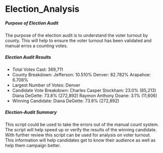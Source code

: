 # Election_Analysis

##### Purpose of Election Audit
The purpose of the election audit is to understand the voter turnout by county. This will help to ensure the voter turnout has been validated and manual erros a counting votes.

##### Election Audit Results

* Total Votes Cast: 369,711
* County Breakdown: 
  Jefferson: 10.510% 
  Denver: 82.782% 
  Arapahoe: 6.708% 
* Largest Number of Votes:
  Denver
* Candidate Vote Breakdown:
  Charles Casper Stockham: 23.0% (85,213)
  Diana DeGette: 73.8% (272,892)
  Raymon Anthony Doane: 3.1% (11,606)
* Winning Candidate: 
  Diana DeGette: 73.8% (272,892)
  
##### Election-Audit Summary
This script could be used to take the errors out of the manual count system. The script will help speed up or verify the results of the winning candidate. With further review this script can be used for analysis on voter turnout. This information will help candidates get to know their audience as well as help them campaign better.

